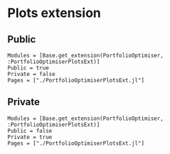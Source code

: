 # Plots extension

## Public

```@autodocs
Modules = [Base.get_extension(PortfolioOptimiser, :PortfolioOptimiserPlotsExt)]
Public = true
Private = false
Pages = ["./PortfolioOptimiserPlotsExt.jl"]
```

## Private

```@autodocs
Modules = [Base.get_extension(PortfolioOptimiser, :PortfolioOptimiserPlotsExt)]
Public = false
Private = true
Pages = ["./PortfolioOptimiserPlotsExt.jl"]
```

